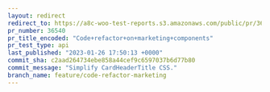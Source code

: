 ```yaml
---
layout: redirect
redirect_to: https://a8c-woo-test-reports.s3.amazonaws.com/public/pr/36540/api/index.html
pr_number: 36540
pr_title_encoded: "Code+refactor+on+marketing+components"
pr_test_type: api
last_published: "2023-01-26 17:50:13 +0000"
commit_sha: c2aad264734ebe858a44cef9c6597037b6d77b80
commit_message: "Simplify CardHeaderTitle CSS."
branch_name: feature/code-refactor-marketing
---
```

